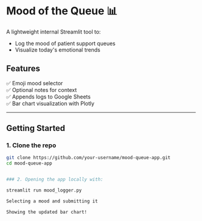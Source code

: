 # Mood of the Queue 📊

A lightweight internal Streamlit tool to:
- Log the mood of patient support queues
- Visualize today's emotional trends

## Features
✅ Emoji mood selector  
✅ Optional notes for context  
✅ Appends logs to Google Sheets  
✅ Bar chart visualization with Plotly

---

## Getting Started

### 1. Clone the repo
```bash
git clone https://github.com/your-username/mood-queue-app.git
cd mood-queue-app


### 2. Opening the app locally with:

streamlit run mood_logger.py

Selecting a mood and submitting it

Showing the updated bar chart!
